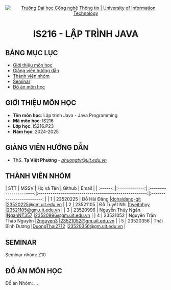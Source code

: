 <p align="center">
  <a href="https://www.uit.edu.vn/" title="Trường Đại học Công nghệ Thông tin" style="border: 5;">
    <img src="https://i.imgur.com/WmMnSRt.png" alt="Trường Đại học Công nghệ Thông tin | University of Information Technology">
  </a>
</p>

<!-- Title -->
<h1 align="center"><b>IS216 - LẬP TRÌNH JAVA</b></h1>

## BẢNG MỤC LỤC

- [ Giới thiệu môn học](#gioithieumonhoc)
- [ Giảng viên hướng dẫn](#giangvien)
- [ Thành viên nhóm](#thanhvien)
- [ Seminar](#seminar)
- [ Đồ án môn học](#doan)

## GIỚI THIỆU MÔN HỌC

<a name="gioithieumonhoc"></a>

- **Tên môn học**: Lập trình Java - Java Programming
- **Mã môn học**: IS216
- **Lớp học**: IS216.P23
- **Năm học**: 2024-2025

## GIẢNG VIÊN HƯỚNG DẪN

<a name="giangvien"></a>

- ThS. **Tạ Việt Phương** - *phuongtv@uit.edu.vn*

## THÀNH VIÊN NHÓM

<a name="thanhvien"></a>
| STT | MSSV | Họ và Tên | Github | Email |
| :------: |:-------------:| :----------------------:|:-----------------------------------------------------:|:-------------------------: |
| 1 | 23520225 | Đỗ Hải Đăng |[dohaidang-git](https://github.com/dohaidang-git) |23520225@gm.uit.edu.vn |
| 2 | 23521105 | Đỗ Tuyết Nhi |[tweitnhyy](https://github.com/tweitnhyy) |23521105@gm.uit.edu.vn |
| 3 | 23520996 | Nguyễn Thúy Ngân |[NganNT357](https://github.com/[NganNT357]) |23520996@gm.uit.edu.vn |
| 4 | 23521052 | Nguyễn Trần Thảo Nguyên |[2nguyen3](https://github.com/2nguyen3) |23521052@gm.uit.edu.vn |
| 5 | 23520356 | Thái Bình Dương |[DuongThai2712](https://github.com/DuongThai2712) |23520356@gm.uit.edu.vn |

## SEMINAR

<a name="seminar"></a>
Seminar nhóm: Z10

## ĐỒ ÁN MÔN HỌC

<a name="doan"></a>
Đồ án Nhóm: ...
